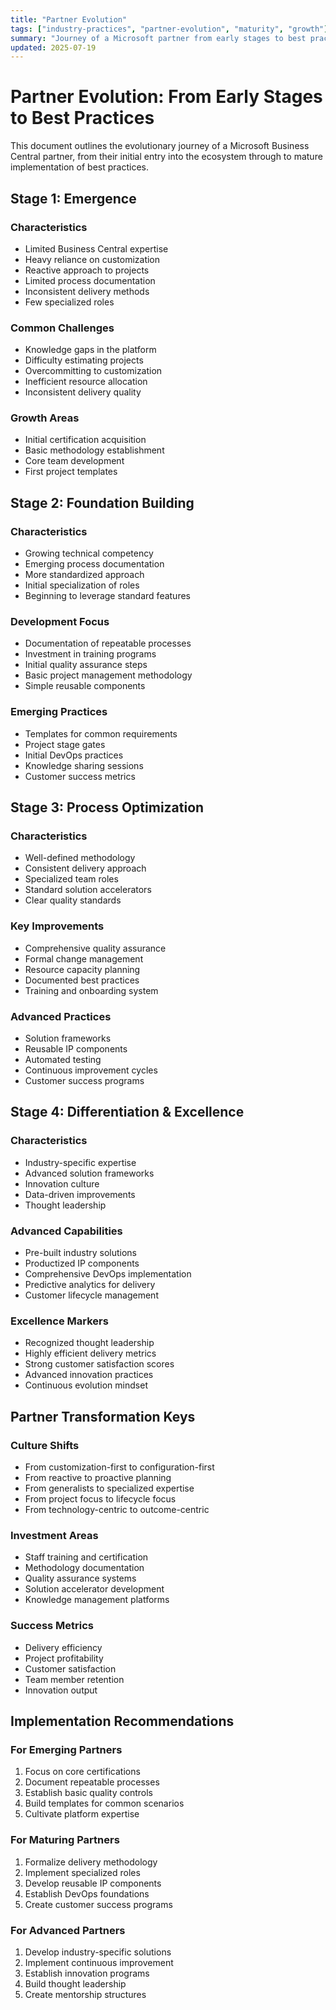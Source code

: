 ```yaml
---
title: "Partner Evolution"
tags: ["industry-practices", "partner-evolution", "maturity", "growth"]
summary: "Journey of a Microsoft partner from early stages to best practices implementation"
updated: 2025-07-19
---
```


# Partner Evolution: From Early Stages to Best Practices

This document outlines the evolutionary journey of a Microsoft Business Central partner, from their initial entry into the ecosystem through to mature implementation of best practices.

## Stage 1: Emergence

### Characteristics
- Limited Business Central expertise
- Heavy reliance on customization
- Reactive approach to projects
- Limited process documentation
- Inconsistent delivery methods
- Few specialized roles

### Common Challenges
- Knowledge gaps in the platform
- Difficulty estimating projects
- Overcommitting to customization
- Inefficient resource allocation
- Inconsistent delivery quality

### Growth Areas
- Initial certification acquisition
- Basic methodology establishment
- Core team development
- First project templates

## Stage 2: Foundation Building

### Characteristics
- Growing technical competency
- Emerging process documentation
- More standardized approach
- Initial specialization of roles
- Beginning to leverage standard features

### Development Focus
- Documentation of repeatable processes
- Investment in training programs
- Initial quality assurance steps
- Basic project management methodology
- Simple reusable components

### Emerging Practices
- Templates for common requirements
- Project stage gates
- Initial DevOps practices
- Knowledge sharing sessions
- Customer success metrics

## Stage 3: Process Optimization

### Characteristics
- Well-defined methodology
- Consistent delivery approach
- Specialized team roles
- Standard solution accelerators
- Clear quality standards

### Key Improvements
- Comprehensive quality assurance
- Formal change management
- Resource capacity planning
- Documented best practices
- Training and onboarding system

### Advanced Practices
- Solution frameworks
- Reusable IP components
- Automated testing
- Continuous improvement cycles
- Customer success programs

## Stage 4: Differentiation & Excellence

### Characteristics
- Industry-specific expertise
- Advanced solution frameworks
- Innovation culture
- Data-driven improvements
- Thought leadership

### Advanced Capabilities
- Pre-built industry solutions
- Productized IP components
- Comprehensive DevOps implementation
- Predictive analytics for delivery
- Customer lifecycle management

### Excellence Markers
- Recognized thought leadership
- Highly efficient delivery metrics
- Strong customer satisfaction scores
- Advanced innovation practices
- Continuous evolution mindset

## Partner Transformation Keys

### Culture Shifts
- From customization-first to configuration-first
- From reactive to proactive planning
- From generalists to specialized expertise
- From project focus to lifecycle focus
- From technology-centric to outcome-centric

### Investment Areas
- Staff training and certification
- Methodology documentation
- Quality assurance systems
- Solution accelerator development
- Knowledge management platforms

### Success Metrics
- Delivery efficiency
- Project profitability
- Customer satisfaction
- Team member retention
- Innovation output

## Implementation Recommendations

### For Emerging Partners
1. Focus on core certifications
2. Document repeatable processes
3. Establish basic quality controls
4. Build templates for common scenarios
5. Cultivate platform expertise

### For Maturing Partners
1. Formalize delivery methodology
2. Implement specialized roles
3. Develop reusable IP components
4. Establish DevOps foundations
5. Create customer success programs

### For Advanced Partners
1. Develop industry-specific solutions
2. Implement continuous improvement
3. Establish innovation programs
4. Build thought leadership
5. Create mentorship structures
